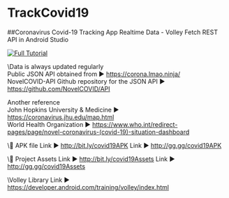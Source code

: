 # TrackCovid19
##Coronavirus Covid-19 Tracking App Realtime Data - Volley Fetch REST API in Android Studio

[![Full Tutorial](https://1.bp.blogspot.com/-k5E7E0I1wQM/XnA7A8fAX-I/AAAAAAAAA8E/FCBZx-vOJ-EByB1bH7vrD1c2vdDmVy7eACLcBGAsYHQ/s1600/Covid19.png)](https://youtu.be/P60i4P4E_e0 "Watch This")

\Data is always updated regularly\
Public JSON API obtained from ► https://corona.lmao.ninja/ \
NovelCOVID-API Github repository for the JSON API ► https://github.com/NovelCOVID/API

Another reference\
John Hopkins University & Medicine ► https://coronavirus.jhu.edu/map.html \
World Health Organization ► https://www.who.int/redirect-pages/page/novel-coronavirus-(covid-19)-situation-dashboard

\📱 APK file
Link ► http://bit.ly/covid19APK
Link ► http://gg.gg/covid19APK

\🎨 Project Assets
Link ► http://bit.ly/covid19Assets
Link ► http://gg.gg/covid19Assets

\Volley Library
Link ► https://developer.android.com/training/volley/index.html

